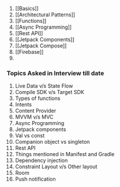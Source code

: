 1. [[Basics]]
2. [[Architectural Patterns]]
3. [[Functions]]
4. [[Async Programming]]
5. [[Rest API]]
6. [[Jetpack Components]]
7. [[Jetpack Compose]]
8. [[Firebase]]
9. 



### Topics Asked in Interview till date
1. Live Data v/s State Flow
2. Compile SDK v/s Target SDK
3. Types of functions
4. Intents
5. Content Provider
6. MVVM v/s MVC
7. Async Programming
8. Jetpack components
9. Val vs const
10. Companion object vs singleton
11. Rest API
12. Things mentioned in Manifest and Gradle 
13. Dependency injection
14. Constraint Layout v/s Other layout
15. Room 
16. Push notification

